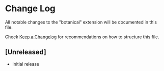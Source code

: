 # Change Log

All notable changes to the "botanical" extension will be documented in this file.

Check [Keep a Changelog](http://keepachangelog.com/) for recommendations on how to structure this file.

## [Unreleased]

- Initial release
